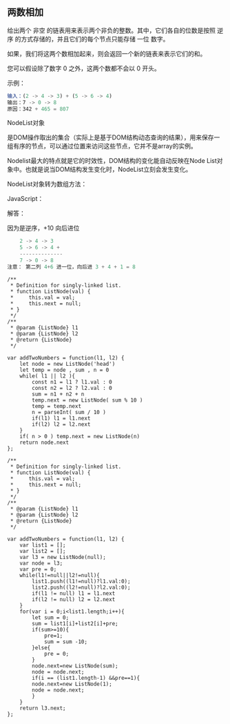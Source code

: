 ## 两数相加

给出两个 非空 的链表用来表示两个非负的整数。其中，它们各自的位数是按照 逆序 的方式存储的，并且它们的每个节点只能存储 一位 数字。

如果，我们将这两个数相加起来，则会返回一个新的链表来表示它们的和。

您可以假设除了数字 0 之外，这两个数都不会以 0 开头。

示例：

```js
输入：(2 -> 4 -> 3) + (5 -> 6 -> 4)
输出：7 -> 0 -> 8
原因：342 + 465 = 807
```

NodeList对象

是DOM操作取出的集合（实际上是基于DOM结构动态查询的结果），用来保存一组有序的节点，可以通过位置来访问这些节点，它并不是array的实例。

Nodelist最大的特点就是它的时效性，DOM结构的变化能自动反映在Node List对象中。也就是说当DOM结构发生变化时，NodeList立刻会发生变化。

NodeList对象转为数组方法：

JavaScript：

解答：

因为是逆序，+10 向后进位
```js
    2 -> 4 -> 3 
    5 -> 6 -> 4 +
    --------------
    7 -> 0 -> 8
注意： 第二列 4+6 进一位，向后进 3 + 4 + 1 = 8
```

```
/**
 * Definition for singly-linked list.
 * function ListNode(val) {
 *     this.val = val;
 *     this.next = null;
 * }
 */
/**
 * @param {ListNode} l1
 * @param {ListNode} l2
 * @return {ListNode}
 */

var addTwoNumbers = function(l1, l2) {
    let node = new ListNode('head')
    let temp = node , sum , n = 0
    while( l1 || l2 ){
        const n1 = l1 ? l1.val : 0
        const n2 = l2 ? l2.val : 0
        sum = n1 + n2 + n
        temp.next = new ListNode( sum % 10 )
        temp = temp.next
        n = parseInt( sum / 10 )
        if(l1) l1 = l1.next
        if(l2) l2 = l2.next
    }
    if( n > 0 ) temp.next = new ListNode(n)
    return node.next
};
```

```
/**
 * Definition for singly-linked list.
 * function ListNode(val) {
 *     this.val = val;
 *     this.next = null;
 * }
 */
/**
 * @param {ListNode} l1
 * @param {ListNode} l2
 * @return {ListNode}
 */

var addTwoNumbers = function(l1, l2) {
    var list1 = [];
    var list2 = [];
    var l3 = new ListNode(null);
    var node = l3;
    var pre = 0;
    while(l1!=null||l2!=null){
        list1.push((l1!=null)?l1.val:0);
        list2.push((l2!=null)?l2.val:0);
        if(l1 != null) l1 = l1.next
        if(l2 != null) l2 = l2.next
    }
    for(var i = 0;i<list1.length;i++){
        let sum = 0;
        sum = list1[i]+list2[i]+pre;
        if(sum>=10){
            pre=1;
            sum = sum -10;
        }else{
            pre = 0;
        }
        node.next=new ListNode(sum);
        node = node.next;
        if(i == (list1.length-1) &&pre==1){
        node.next=new ListNode(1);
        node = node.next;
        }
    }
    return l3.next;
};
```